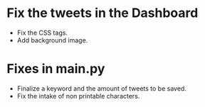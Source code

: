 # Fix the tweets in the Dashboard
- Fix the CSS tags.
- Add background image.

# Fixes in main.py
- Finalize a keyword and the amount of tweets to be saved.
- Fix the intake of non printable characters.
